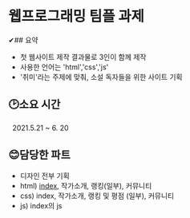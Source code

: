 # 웹프로그래밍 팀플 과제    
  
  
  ✔## 요약 
  - 첫 웹사이트 제작 결과물로 3인이 함께 제작
  - 사용한 언어는 'html','css','js'
  - '취미'라는 주제에 맞춰, 소설 독자들을 위한 사이트 기획   

  
  
  ## 🕑소요 시간
  &nbsp; 2021.5.21 ~ 6. 20    
    
    
  
  ## 😊담당한 파트
  - 디자인 전부 기획
  - html) [index](https://github.com/01star01ek/talking-world/blob/main/index.html), 작가소개, 랭킹(일부), 커뮤니티
  - css) index, 작가소개, 랭킹 및 평점 (일부), 커뮤니티
  - js) index의 js 
